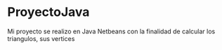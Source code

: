 # ProyectoJava
Mi proyecto se realizo en Java Netbeans con la finalidad de calcular los triangulos, sus vertices
